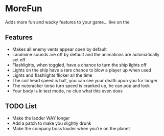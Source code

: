# MoreFun
Adds more fun and wacky features to your game... live on the 

## Features
- Makes all enemy vents appear open by default
- Landmine sounds are off by default and the animations are automatically set off
- Flashlights, when toggled, have a chance to turn the ship lights off
- Lights on the ship have a rare chance to blow a player up when used
- Lights and flashlights flicker all the time
- The coil head speed is half, you can see your death upon you for longer
- The nutcracker torso turn speed is cranked up, he can pop and lock
- Your body is in test mode, no clue what this even does

## TODO List
- Make the ladder WAY longer
- Add a patch to make you slightly drunk
- Make the company boss louder when you're on the planet